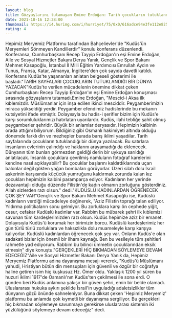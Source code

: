 ```yaml
--- 
layout: blog
title: Gözyaşlarını tutamayan Emine Erdoğan: Tarih çocukların tutuklandığını yazacak
date: 2021-10-16 12:38:00
thumbnail: https://i4.hurimg.com/i/hurriyet/75/0x0/616adce94e3fe112e8250db3.jpg
rating: 4
---
```

Hepimiz Meryemiz Platformu tarafından Bahçelievler'de "Kudüs'ün Meryemleri Sönmeyen Kandillerdir" konulu konferans düzenlendi. Konferansa, Cumhurbaşkanı Recep Tayyip Erdoğan'ın eşi Emine Erdoğan, Aile ve Sosyal Hizmetler Bakanı Derya Yanık, Gençlik ve Spor Bakanı Mehmet Kasapoğlu, İstanbul İl Milli Eğitim Yardımcısı Emrullah Aydın ve Tunus, Fransa, Katar, Almanya, İngiltere'den çok sayıda davetli katıldı. Konferans Kudüs'te yaşananları anlatan belgeseli gösterimi ile başladı."TARİH SAYFALARI ÇOCUKLARIN TUTUKLANDIĞI BİR DÜNYA YAZACAK"Kudüs'te verilen mücadelenin önemine dikkat çeken Cumhurbaşkanı Recep Tayyip Erdoğan'ın eşi Emine Erdoğan konuşması sırasında gözyaşlarını tutamadı.Emine Erdoğan, "Mescid-i Aksa ilk kıblemizdir. Müslümanlar için inşa edilen ikinci mesciddir. Peygamberimizin miraca yükseldiği yerdir. Peygamber efendimiz hadislerinde bu mekanın kutsiyetini ifade etmiştir. Dolayısıyla bu hadis-i şerifler bizim için Kudüs'e karşı sorumluluklarımızı hatırlatan uyarılardır. Kudüs, ilahi tebliğe şahit olmuş peygamberler şehridir. Büyük bir anlamlar deryasıdır. Hepimizin kalbinin orada attığını biliyorum. Bildiğiniz gibi Osmanlı hakimiyeti altında olduğu dönemde farklı din ve mezhepler burada barış iklimi yaşadılar. Tarih sayfalarında çocukların tutuklandığı bir dünya yazılacak. Bu satırlara insanların evlerinin çalındığı ve haklarını arayamadığı da eklenecek. Dünyanın tüm bunları görmezden geldiği derin bir uykuya sarıldığı anlatılacak. İnsanlık çocuklara çevrilmiş namluların fotoğraf karelerini kendine nasıl açıklayabilir? Bu çocuklar başlarını kaldırdıklarında uçan balonlar değil gökten yağan bombaları görüyorlar. Üzeri silah dolu İsrail askerinin karşısında küçücük yumruğunu kaldırmak zorunda kalan kız çocukları hepimizin kalbini paramparça ediyor. Kadınların her yerinde dezavantajlı olduğu düzende Filistin'de kadın olmanın zorluğunu gösterdiniz. Allah sizlerden razı olsun." dedi."KUDÜSLÜ KADINLARDAN ÖĞRENECEK ÇOK ŞEY VAR"Gençlik ve Spor Bakanı Mehmet Kasapoğlu ise, Kudüslü kadınların verdiği mücadeleye değinerek, "Aziz Filistin toprağı talan ediliyor. Yıldırma politikaların sonu gelmiyor. Bu zorluklara karşı ön cephede yiğit, cesur, cefakar Kudüslü kadınlar var. Rabbim bu mübarek şehri ilk kıblemizi savunan tüm kardeşlerimizden razı olsun. Kudüs hepimize aziz bir emanet. Dolayısıyla Kudüs'ü korumak her birimizin borcu. Kudüslü kardeşlerimiz her gün türlü türlü zorluklara ve haksızlıkla dolu muameleyle karşı karşıya kalıyorlar. Kudüslü kadınlardan öğrenecek çok şey var. Onların Kudüs'e olan sadakati bizler için önemli bir ilham kaynağı. Ben bu vesileyle tüm şehitleri rahmetle yad ediyorum. Rabbim bu bilinci ümmetin çocuklarından eksik etmesin" diye konuştu."GERÇEKLERİ HİÇ BIKMADAN SÖYLEMEYE DEVAM EDECEĞİZ"Aile ve Sosyal Hizmetler Bakanı Derya Yanık da, Hepimiz Meryemiz Platformu adına dayanışma mesajı vererek, "Kudüs'ü Müslümanı yahudi, Hristiyan bütün din mensupları için güvenli ve özgür bir coğrafya haline getiren isim hiç kuşkusuz Hz. Ömer oldu. Yaklaşık 1200 yıl süren bu huzuri iklimi 1917'de Osmanlı'nın Kudüs'ten çekilmesi ile sona erdi. O günden beri Kudüs anlamına yakışır bir güven şehri, emin bir belde olamadı. Uluslararası hukuka aykırı şekilde İsrail'in uyguladığı adaletsizlikler tüm dünyanın gözü önünde sahneleniyor. Buna dikkat çeken 'Hepimiz Meryemiz' platformu bu anlamda çok kıymetli bir dayanışma sergiliyor. Bu gerçekleri hiç bıkmadan söylemeye savunmaya gerekirse uluslararası sistemin iki yüzlülüğünü söylemeye devam edeceğiz" dedi.